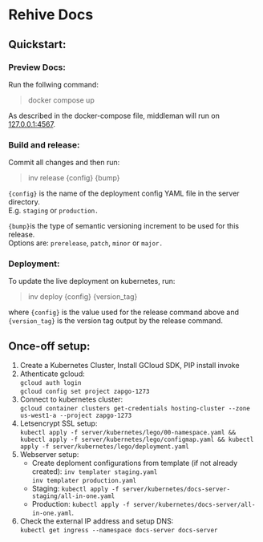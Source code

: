 Rehive Docs
===========
Quickstart:
----------
### Preview Docs:  
Run the follwing command:  
> docker compose up
  
As described in the docker-compose file, middleman will run on [127.0.0.1:4567](http://127.0.0.1:4567).

### Build and release:
Commit all changes and then run:  
> inv release {config} {bump}
  
`{config}` is the name of the deployment config YAML file in the server directory.  
E.g. `staging` or `production.`  
  
`{bump}`is the type of semantic versioning increment to be used for this release.  
Options are:  `prerelease`, `patch`, `minor` or `major.`  
 
### Deployment:
To update the live deployment on kubernetes, run:
> inv deploy {config} {version_tag}  

where `{config}` is the value used for the release command above and `{version_tag}` is the version tag output by the release command.

Once-off setup:
--------------
1. Create a Kubernetes Cluster, Install GCloud SDK, PIP install invoke
2. Athenticate gcloud:  
	`gcloud auth login`  
	`gcloud config set project zapgo-1273`  
3. Connect to kubernetes cluster:  
	`gcloud container clusters get-credentials hosting-cluster --zone us-west1-a --project zapgo-1273`  
4. Letsencrypt SSL setup:  
	`kubectl apply -f server/kubernetes/lego/00-namespace.yaml && kubectl apply -f server/kubernetes/lego/configmap.yaml && kubectl apply -f server/kubernetes/lego/deployment.yaml`  
5. Webserver setup:
	- Create deploment configurations from template (if not already created):
	  `inv templater staging.yaml`  
	  `inv templater production.yaml` 
   - Staging:
   	  `kubectl apply -f server/kubernetes/docs-server-staging/all-in-one.yaml`  
   	- Production:
     `kubectl apply -f server/kubernetes/docs-server/all-in-one.yaml`. 
6. Check the external IP address and setup DNS:  
    `kubectl get ingress --namespace docs-server docs-server`  
